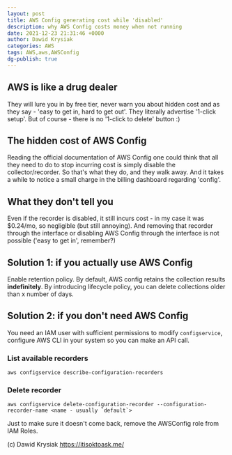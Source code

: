 ```yaml
---
layout: post
title: AWS Config generating cost while 'disabled'
description: why AWS Config costs money when not running
date: 2021-12-23 21:31:46 +0000
author: Dawid Krysiak
categories: AWS
tags: AWS,aws,AWSConfig
dg-publish: true
---
```



## AWS is like a drug dealer
They will lure you in by free tier, never warn you about hidden cost and as they say - 'easy to get in, hard to get out'. They literally advertise '1-click setup'. But of course - there is no '1-click to delete' button :)

## The hidden cost of AWS Config
Reading the official documentation of AWS Config one could think that all they need to do to stop incurring cost is simply disable the collector/recorder. So that's what they do, and they walk away. And it takes a while to notice a small charge in the billing dashboard regarding 'config'.

## What they don't tell you

Even if the recorder is disabled, it still incurs cost - in my case it was $0.24/mo, so negligible (but still annoying).
And removing that recorder through the interface or disabling AWS Config through the interface is not possible ('easy to get in', remember?)

## Solution 1: if you actually use AWS Config
Enable retention policy. By default, AWS config retains the collection results **indefinitely**. By introducing lifecycle policy, you can delete collections older than x number of days.

## Solution 2: if you don't need AWS Config
You need an IAM user with sufficient permissions to modify `configservice`, configure AWS CLI in your system so you can make an API call.

### List available recorders

```
aws configservice describe-configuration-recorders
```
### Delete recorder

```
aws configservice delete-configuration-recorder --configuration-recorder-name <name - usually `default`>
```
Just to make sure it doesn't come back, remove the AWSConfig role from IAM Roles.






(c) Dawid Krysiak https://itisoktoask.me/ 